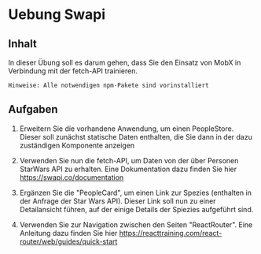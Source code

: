 # Uebung Swapi

## Inhalt

In dieser Übung soll es darum gehen, dass Sie den Einsatz von MobX in Verbindung mit der fetch-API trainieren.

``` Hinweise: Alle notwendigen npm-Pakete sind vorinstalliert ```

## Aufgaben

1. Erweitern Sie die vorhandene Anwendung, um einen PeopleStore. Dieser soll zunächst statische Daten enthalten, die Sie dann in der dazu zuständigen Komponente anzeigen

2. Verwenden Sie nun die fetch-API, um Daten von der über Personen StarWars API zu erhalten. Eine Dokumentation dazu finden Sie hier https://swapi.co/documentation

3. Ergänzen Sie die "PeopleCard", um einen Link zur Spezies (enthalten in der Anfrage der Star Wars API). Dieser Link soll nun zu einer Detailansicht führen, auf der einige Details der Spiezies aufgeführt sind.

4. Verwenden Sie zur Navigation zwischen den Seiten "ReactRouter". Eine Anleitung dazu finden Sie hier https://reacttraining.com/react-router/web/guides/quick-start
